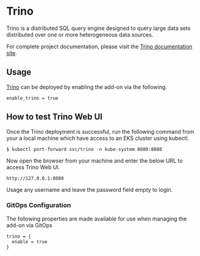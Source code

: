 # Trino

Trino is a distributed SQL query engine designed to query large data sets distributed over one or more heterogeneous data sources.

For complete project documentation, please visit the [Trino documentation site](https://trino.io/docs/current/overview.html).

## Usage

[Trino](https://github.com/aws-ia/terraform-aws-eks-blueprints/tree/main/modules/kubernetes-addons/trino) can be deployed by enabling the add-on via the following.

```hcl
enable_trino = true
```

## How to test Trino Web UI

Once the Trino deployment is successful, run the following command from your a local machine which have access to an EKS cluster using kubectl.

```
$ kubectl port-forward svc/trino -n kube-system 8080:8080
```

Now open the browser from your machine and enter the below URL to access Trino Web UI.

```
http://127.0.0.1:8080
```

Usage any username and leave the password field empty to login.

### GitOps Configuration

The following properties are made available for use when managing the add-on via GitOps

```
trino = {
  enable = true
}
```
